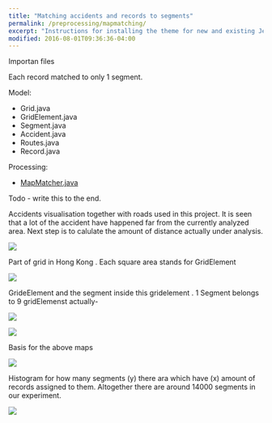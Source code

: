 ```yaml
---
title: "Matching accidents and records to segments"
permalink: /preprocessing/mapmatching/
excerpt: "Instructions for installing the theme for new and existing Jekyll based sites."
modified: 2016-08-01T09:36:36-04:00
---
```


Importan files 

Each record matched to only 1 segment.

Model: 

+ Grid.java
+ GridElement.java
+ Segment.java 
+ Accident.java
+ Routes.java
+ Record.java 

Processing:

+ [MapMatcher.java]({{site.baseurl}}/preprocessing/mapmatcher/)


Todo - write this to the end. 


Accidents visualisation together with roads used in this project. It is seen that a lot of the accident have happened far from the currently analyzed area. Next step is to calulate the amount of distance actually under analysis. 

![]({{site.baseurl}}/assets/images/accidents.png)

Part of grid in Hong Kong . Each square area stands for GridElement

![]({{site.baseurl}}/assets/images/grid.png)


GrideElement and the segment inside this gridelement . 1 Segment belongs to 9 gridElemenst actually-

![]({{site.baseurl}}/assets/images/geseg.png)

![]({{site.baseurl}}/assets/images/geseg2.png)

Basis for the above maps

![]({{site.baseurl}}/assets/images/basis.png)


Histogram for how many segments (y) there ara which have (x) amount of records assigned to them. Altogether there are around 14000 segments in our experiment.

![]({{site.baseurl}}/assets/images/recordhist.png)




